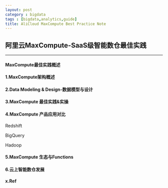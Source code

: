 ```yaml
---
layout: post
category : bigdata
tags : [bigdata,analytics,guide]
title: AliCloud MaxCompute Best Practice Note
---
```


## 阿里云MaxCompute-SaaS级智能数仓最佳实践
-------------------------------------------------------

#### MaxCompute最佳实践概述

#### 1.MaxCompute架构概述

#### 2.Data Modeling & Design-数据模型与设计

#### 3.MaxCompute 最佳实践&实操

#### 4.MaxCompute 产品应用对比

Redshift

BigQuery

Hadoop

#### 5.MaxCompute 生态与Functions

#### 6.云上智能数仓发展

#### x.Ref
